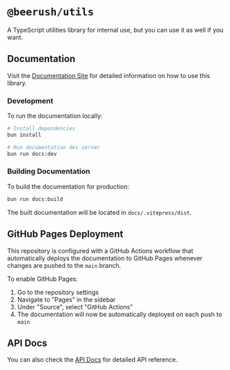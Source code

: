 # `@beerush/utils`

A TypeScript utilities library for internal use, but you can use it as well if you want.

## Documentation

Visit the [Documentation Site](https://beerush-id.github.io/utils/) for detailed information on how to use this library.

### Development

To run the documentation locally:

```bash
# Install dependencies
bun install

# Run documentation dev server
bun run docs:dev
```

### Building Documentation

To build the documentation for production:

```bash
bun run docs:build
```

The built documentation will be located in `docs/.vitepress/dist`.

## GitHub Pages Deployment

This repository is configured with a GitHub Actions workflow that automatically deploys the documentation to GitHub Pages whenever changes are pushed to the `main` branch.

To enable GitHub Pages:

1. Go to the repository settings
2. Navigate to "Pages" in the sidebar
3. Under "Source", select "GitHub Actions"
4. The documentation will now be automatically deployed on each push to `main`

## API Docs

You can also check the [API Docs](https://beerush-id.github.io/utils/) for detailed API reference.